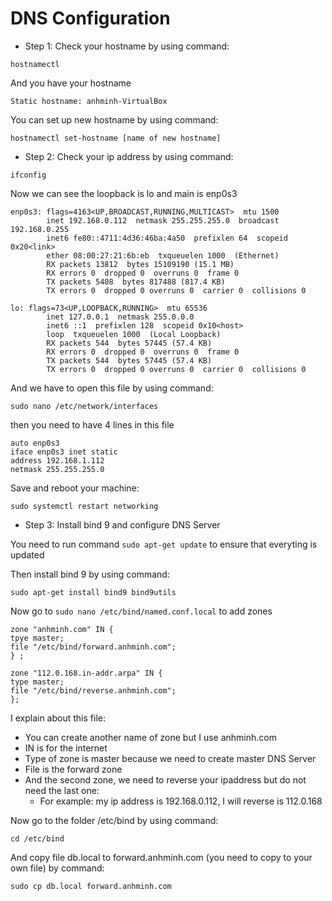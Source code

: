 # DNS Configuration

- Step 1: Check your hostname by using command:

```
hostnamectl
```

And you have your hostname

```
Static hostname: anhminh-VirtualBox
```

You can set up new hostname by using command:

```
hostnamectl set-hostname [name of new hostname]
```

- Step 2: Check your ip address by using command:

```
ifconfig
```

Now we can see the loopback is lo and main is enp0s3

```
enp0s3: flags=4163<UP,BROADCAST,RUNNING,MULTICAST>  mtu 1500
        inet 192.168.0.112  netmask 255.255.255.0  broadcast 192.168.0.255
        inet6 fe80::4711:4d36:46ba:4a50  prefixlen 64  scopeid 0x20<link>
        ether 08:00:27:21:6b:eb  txqueuelen 1000  (Ethernet)
        RX packets 13812  bytes 15109190 (15.1 MB)
        RX errors 0  dropped 0  overruns 0  frame 0
        TX packets 5408  bytes 817488 (817.4 KB)
        TX errors 0  dropped 0 overruns 0  carrier 0  collisions 0

lo: flags=73<UP,LOOPBACK,RUNNING>  mtu 65536
        inet 127.0.0.1  netmask 255.0.0.0
        inet6 ::1  prefixlen 128  scopeid 0x10<host>
        loop  txqueuelen 1000  (Local Loopback)
        RX packets 544  bytes 57445 (57.4 KB)
        RX errors 0  dropped 0  overruns 0  frame 0
        TX packets 544  bytes 57445 (57.4 KB)
        TX errors 0  dropped 0 overruns 0  carrier 0  collisions 0

```

And we have to open this file by using command:

```
sudo nano /etc/network/interfaces
```

then you need to have 4 lines in this file

```
auto enp0s3
iface enp0s3 inet static
address 192.168.1.112
netmask 255.255.255.0
```

Save and reboot your machine:

```
sudo systemctl restart networking
```

- Step 3: Install bind 9 and configure DNS Server

You need to run command `sudo apt-get update` to ensure that everyting is updated

Then install bind 9 by using command:

```
sudo apt-get install bind9 bind9utils
```

Now go to `sudo nano /etc/bind/named.conf.local` to add zones

```
zone "anhminh.com" IN {
tpye master;
file "/etc/bind/forward.anhminh.com";
} ;

zone "112.0.168.in-addr.arpa" IN {
type master;
file "/etc/bind/reverse.anhminh.com";
};

```

I explain about this file:

- You can create another name of zone but I use anhminh.com
- IN is for the internet
- Type of zone is master because we need to create master DNS Server
- File is the forward zone
- And the second zone, we need to reverse your ipaddress but do not need the last one:
  - For example: my ip address is 192.168.0.112, I will reverse is 112.0.168

Now go to the folder /etc/bind by using command:

```
cd /etc/bind
```

And copy file db.local to forward.anhminh.com (you need to copy to your own file) by command:

```
sudo cp db.local forward.anhminh.com
```
